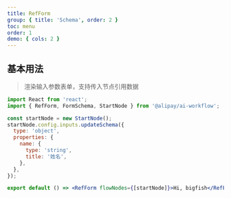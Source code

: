 ```yaml
---
title: RefForm
group: { title: 'Schema', order: 2 }
toc: menu
order: 1
demo: { cols: 2 }
---
```


## 基本用法

> 渲染输入参数表单，支持传入节点引用数据

```jsx
import React from 'react';
import { RefForm, FormSchema, StartNode } from '@alipay/ai-workflow';

const startNode = new StartNode();
startNode.config.inputs.updateSchema({
  type: 'object',
  properties: {
    name: {
      type: 'string',
      title: '姓名',
    },
  },
});

export default () => <RefForm flowNodes={[startNode]}>Hi, bigfish</RefForm>;
```

<API id="RefForm"></API>

